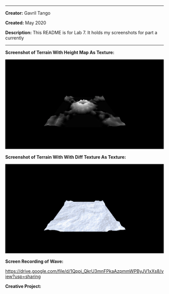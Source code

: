 -------
**Creator:** Gavril Tango

**Created:** May 2020

**Description:** This README is for Lab 7. It holds my screenshots for part a currently

-------

**Screenshot of Terrain With Height Map As Texture:**

![](part2ASC.png)

**Screenshot of Terrain With With Diff Texture As Texture:**

![](part2ASC2.png)

**Screen Recording of Wave:**

https://drive.google.com/file/d/1Qppj_QkrU3mnFPkaAzpmmWPByJV1xXs8/view?usp=sharing

**Creative Project:**
